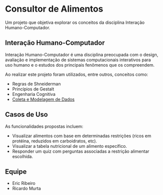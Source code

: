 # Consultor de Alimentos
Um projeto que objetiva explorar os conceitos da disciplina Interação Humano-Computador.

## Interação Humano-Computador
 
Interação Humano-Computador é uma disciplina preocupada com o design, avaliação e implementação de sistemas computacionais interativos para uso humano e o estudos dos principais fenômenos que os compreendem. 

Ao realizar este projeto foram utilizados, entre outros, conceitos como:
- Regras de Shneiderman
- Princípios de Gestalt
- Engenharia Cognitiva
- [Coleta e Modelagem de Dados](artifacts/README.md)

## Casos de Uso
As funcionalidades propostas incluem:

- Visualizar alimentos com base em determinadas restrições (ricos em protéina, reduzidos em carboidratos, etc).
- Visualizar a tabela nutricional de um alimento específico.
- Responder um quiz com perguntas associadas a restrição alimentar escolhida.

## Equipe
- Eric Ribeiro
- Ricardo Murta
